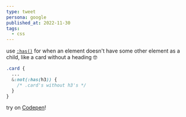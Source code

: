```yaml
---
type: tweet
persona: google
published_at: 2022-11-30
tags: 
  - css
---
```


use [`:has()`](https://developer.mozilla.org/en-US/docs/Web/CSS/:has) for when an element doesn't have some other element as a child, like a card without a heading 🤓

```css
.card {
  ...
  &:not(:has(h3)) {
    /* .card's without h3's */
  }
}
```

try on [Codepen](https://codepen.io/argyleink/pen/yLExaLy)!